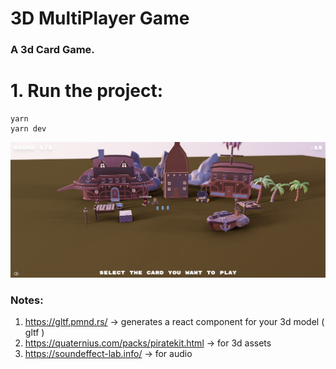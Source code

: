 # 3D MultiPlayer Game

### A 3d Card Game.

# 1. Run the project:

```
yarn
yarn dev
```


![image](./demo.png)


### Notes:
1. https://gltf.pmnd.rs/                       -> generates a react component for your 3d model ( gltf )
2. https://quaternius.com/packs/piratekit.html -> for 3d assets
3. https://soundeffect-lab.info/               -> for audio

